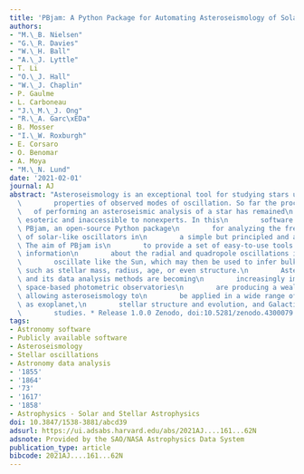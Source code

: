 ```yaml
---
title: 'PBjam: A Python Package for Automating Asteroseismology of Solar-like Oscillators'
authors:
- "M.\_B. Nielsen"
- "G.\_R. Davies"
- "W.\_H. Ball"
- "A.\_J. Lyttle"
- T. Li
- "O.\_J. Hall"
- "W.\_J. Chaplin"
- P. Gaulme
- L. Carboneau
- "J.\_M.\_J. Ong"
- "R.\_A. Garc\xEDa"
- B. Mosser
- "I.\_W. Roxburgh"
- E. Corsaro
- O. Benomar
- A. Moya
- "M.\_N. Lund"
date: '2021-02-01'
journal: AJ
abstract: "Asteroseismology is an exceptional tool for studying stars using the\n\
  \        properties of observed modes of oscillation. So far the process\n     \
  \   of performing an asteroseismic analysis of a star has remained\n        somewhat\
  \ esoteric and inaccessible to nonexperts. In this\n        software paper we describe\
  \ PBjam, an open-source Python package\n        for analyzing the frequency spectra\
  \ of solar-like oscillators in\n        a simple but principled and automated way.\
  \ The aim of PBjam is\n        to provide a set of easy-to-use tools to extract\
  \ information\n        about the radial and quadropole oscillations in stars that\n\
  \        oscillate like the Sun, which may then be used to infer bulk\n        properties\
  \ such as stellar mass, radius, age, or even structure.\n        Asteroseismology\
  \ and its data analysis methods are becoming\n        increasingly important as\
  \ space-based photometric observatories\n        are producing a wealth of new data,\
  \ allowing asteroseismology to\n        be applied in a wide range of contexts such\
  \ as exoplanet,\n        stellar structure and evolution, and Galactic population\n\
  \        studies. * Release 1.0.0 Zenodo, doi:10.5281/zenodo.4300079."
tags:
- Astronomy software
- Publicly available software
- Asteroseismology
- Stellar oscillations
- Astronomy data analysis
- '1855'
- '1864'
- '73'
- '1617'
- '1858'
- Astrophysics - Solar and Stellar Astrophysics
doi: 10.3847/1538-3881/abcd39
adsurl: https://ui.adsabs.harvard.edu/abs/2021AJ....161...62N
adsnote: Provided by the SAO/NASA Astrophysics Data System
publication_type: article
bibcode: 2021AJ....161...62N
---
```

